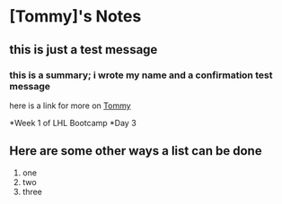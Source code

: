 # [Tommy]'s Notes
## this is just a test message
### this is a summary; i wrote my name and a confirmation test message 
here is a link for more on [Tommy](https://github.com/Xanadude2112)

*Week 1 of LHL Bootcamp
  *Day 3

## Here are some other ways a list can be done

1. one
2. two
3. three